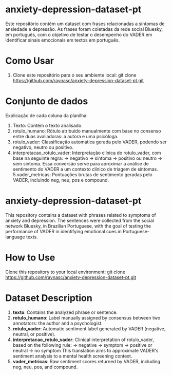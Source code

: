 # anxiety-depression-dataset-pt
Este repositório contém um dataset com frases relacionadas a sintomas de ansiedade e depressão. 
As frases foram coletadas da rede social Bluesky, em português, com o objetivo de testar o desempenho do VADER em identificar sinais emocionais em textos em português.

# Como Usar
1. Clone este repositório para o seu ambiente local:
git clone https://github.com/raynasc/anxiety-depression-dataset-pt.git

# Conjunto de dados
Explicação de cada coluna da planilha:
1. Texto: Contém o texto analisado.
2. rotulo_humano: Rótulo atribuído manualmente com base no consenso entre duas avaliadoras: a autora e uma psicóloga.
3. rotulo_vader: Classificação automática gerada pelo VADER, podendo ser negativo, neutro ou positivo.
4. interpretacao_rotulo_vader: Interpretação clínica do rotulo_vader, com base na seguinte regra:
→ negativo → sintoma
→ positivo ou neutro → sem sintoma. Essa conversão serve para aproximar a análise de sentimento do VADER a um contexto clínico de triagem de sintomas.
5.vader_metricas: Pontuações brutas de sentimento geradas pelo VADER, incluindo neg, neu, pos e compound.



# anxiety-depression-dataset-pt
This repository contains a dataset with phrases related to symptoms of anxiety and depression.
The sentences were collected from the social network Bluesky, in Brazilian Portuguese, with the goal of testing the performance of VADER in identifying emotional cues in Portuguese-language texts.

# How to Use
Clone this repository to your local environment:
git clone https://github.com/raynasc/anxiety-depression-dataset-pt.git


# Dataset Description

1. **texto**: Contains the analyzed phrase or sentence.
2. **rotulo_humano**: Label manually assigned by consensus between two annotators: the author and a psychologist.
3. **rotulo_vader**: Automatic sentiment label generated by VADER (negative, neutral, or positive).
4. **interpretacao_rotulo_vader**: Clinical interpretation of rotulo_vader, based on the following rule:
   → negative → symptom
   → positive or neutral → no symptom
   This translation aims to approximate VADER's sentiment analysis to a mental health screening context.
5. **vader_metricas**: Raw sentiment scores returned by VADER, including neg, neu, pos, and compound.
